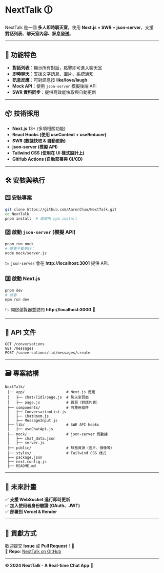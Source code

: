 # NextTalk 🛈

NextTalk 是一個 **多人即時聊天室**，使用 **Next.js + SWR + json-server**，支援 **對話列表、聊天室內容、訊息發送**。

---

## 🚀 功能特色
- **對話列表**：顯示所有對話，點擊即可進入聊天室
- **即時聊天**：支援文字訊息、圖片、系統通知
- **訊息反應**：可對訊息按 **like/love/laugh**
- **Mock API**：使用 `json-server` 模擬後端 API
- **SWR 資料同步**：提供高效能快取與自動更新

---

## 📦 技術採用
- **Next.js** 13+ (多項相關功能)
- **React Hooks (使用 useContext + useReducer)**
- **SWR (數據快取 & 自動更新)**
- **json-server (模擬 API)**
- **Tailwind CSS (使用在 UI 樣式設計上)**
- **GitHub Actions (自動部署與 CI/CD)**

---

## 🛠️ 安裝與執行
### 1️⃣ **安裝專案**
```bash
git clone https://github.com/AaronChuo/NextTalk.git
cd NextTalk
pnpm install  # 或使用 npm install
```

### 2️⃣ **啟動 `json-server` (模擬 API)**
```bash
pnpm run mock
# 或者手動執行：
node mock/server.js
```
📉 `json-server` 會在 **http://localhost:3001** 提供 API。

### 3️⃣ **啟動 Next.js**
```bash
pnpm dev
# 或者
npm run dev
```
📉 開啟瀏覽器並訪問 **http://localhost:3000** 🎉

---

## 🔐 API 文件
```
GET /conversations
GET /messages
POST /conversations/:id/messages/create
```
---

## 🗃️ 專案結構
```
NextTalk/
 ├── app/                   # Next.js 應用
 │   ├── chat/[id]/page.js  # 聊天室頁面
 │   ├── page.js            # 首頁（對話列表）
 ├── components/            # 可重用組件
 │   ├── ConversationList.js
 │   ├── ChatRoom.js
 │   ├── MessageInput.js
 ├── lib/                   # SWR API hooks
 │   ├── useChatApi.js
 ├── mock/                  # json-server 假數據
 │   ├── chat_data.json
 │   ├── server.js
 ├── public/                # 靜態資源（圖片、頭像等）
 ├── styles/                # Tailwind CSS 樣式
 ├── package.json
 ├── next.config.js
 ├── README.md
```
---

## 🎯 未來計畫
✅ **支援 WebSocket 進行即時更新**  
✅ **加入使用者身份驗證 (OAuth、JWT)**  
✅ **部署到 Vercel & Render**

---

## 🎉 貢獻方式
歡迎提交 **Issue** 或 **Pull Request**！🚀  
📁 **Repo**: [NextTalk on GitHub](https://github.com/AaronChuo/NextTalk)

---
**© 2024 NextTalk - A Real-time Chat App 🚀**

